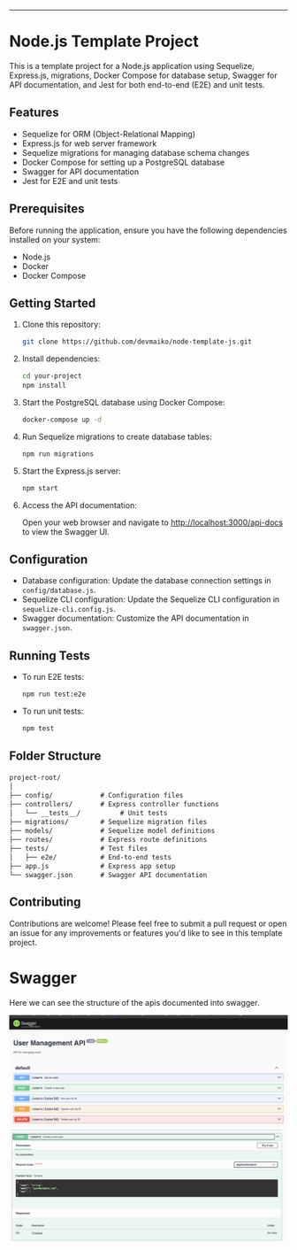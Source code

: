 ---

# Node.js Template Project

This is a template project for a Node.js application using Sequelize, Express.js, migrations, Docker Compose for database setup, Swagger for API documentation, and Jest for both end-to-end (E2E) and unit tests.

## Features

- Sequelize for ORM (Object-Relational Mapping)
- Express.js for web server framework
- Sequelize migrations for managing database schema changes
- Docker Compose for setting up a PostgreSQL database
- Swagger for API documentation
- Jest for E2E and unit tests

## Prerequisites

Before running the application, ensure you have the following dependencies installed on your system:

- Node.js
- Docker
- Docker Compose

## Getting Started

1. Clone this repository:

   ```bash
   git clone https://github.com/devmaiko/node-template-js.git
   ```

2. Install dependencies:

   ```bash
   cd your-project
   npm install
   ```

3. Start the PostgreSQL database using Docker Compose:

   ```bash
   docker-compose up -d
   ```

4. Run Sequelize migrations to create database tables:

   ```bash
   npm run migrations
   ```

5. Start the Express.js server:

   ```bash
   npm start
   ```

6. Access the API documentation:

   Open your web browser and navigate to [http://localhost:3000/api-docs](http://localhost:3000/api-docs) to view the Swagger UI.

## Configuration

- Database configuration: Update the database connection settings in `config/database.js`.
- Sequelize CLI configuration: Update the Sequelize CLI configuration in `sequelize-cli.config.js`.
- Swagger documentation: Customize the API documentation in `swagger.json`.

## Running Tests

- To run E2E tests:

  ```bash
  npm run test:e2e
  ```

- To run unit tests:

  ```bash
  npm test
  ```

## Folder Structure

```
project-root/
│
├── config/            # Configuration files
├── controllers/       # Express controller functions
│   └── __tests__/          # Unit tests
├── migrations/        # Sequelize migration files
├── models/            # Sequelize model definitions
├── routes/            # Express route definitions
├── tests/             # Test files
│   ├── e2e/           # End-to-end tests
├── app.js             # Express app setup
└── swagger.json       # Swagger API documentation
```

## Contributing

Contributions are welcome! Please feel free to submit a pull request or open an issue for any improvements or features you'd like to see in this template project.

# Swagger
Here we can see the structure of the apis documented into swagger.

![Create User](./docs/image1.png)
![Create User](./docs/image2.png)
